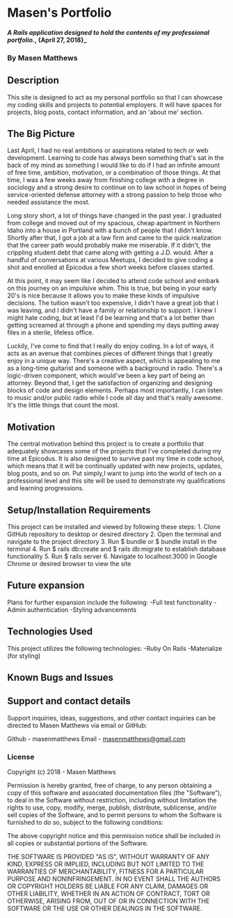 # Masen's Portfolio

#### _A Rails application designed to hold the contents of my professional portfolio._, {April 27, 2018}_

### By Masen Matthews

## Description
  This site is designed to act as my personal portfolio so that I can showcase my coding skills and projects to potential employers. It will have spaces for projects, blog posts, contact information, and an 'about me' section.

## The Big Picture
  Last April, I had no real ambitions or aspirations related to tech or web development. Learning to code has always been something that's sat in the back of my mind as something I would like to do if I had an infinite amount of free time, ambition, motivation, or a combination of those things. At that time, I was a few weeks away from finishing college with a degree in sociology and a strong desire to continue on to law school in hopes of being service-oriented defense attorney with a strong passion to help those who needed assistance the most.

  Long story short, a lot of things have changed in the past year. I graduated from college and moved out of my spacious, cheap apartment in Northern Idaho into a house in Portland with a bunch of people that I didn't know. Shortly after that, I got a job at a law firm and came to the quick realization that the career path would probably make me miserable. If it didn't, the crippling student debt that came along with getting a J.D. would. After a handful of conversations at various Meetups, I decided to give coding a shot and enrolled at Epicodus a few short weeks before classes started.

  At this point, it may seem like I decided to attend code school and embark on this journey on an impulsive whim. This is true, but being in your early 20's is nice because it allows you to make these kinds of impulsive decisions. The tuition wasn't too expensive, I didn't have a great job that I was leaving, and I didn't have a family or relationship to support. I knew I might hate coding, but at least I'd be learning and that's a lot better than getting screamed at through a phone and spending my days putting away files in a sterile, lifeless office.

  Luckily, I've come to find that I really do enjoy coding. In a lot of ways, it acts as an avenue that combines pieces of different things that I greatly enjoy in a unique way. There's a creative aspect, which is appealing to me as a long-time guitarist and someone with a background in radio. There's a logic-driven component, which would've been a key part of being an attorney. Beyond that, I get the satisfaction of organizing and designing blocks of code and design elements. Perhaps most importantly, I can listen to music and/or public radio while I code all day and that's really awesome. It's the little things that count the most.

## Motivation
  The central motivation behind this project is to create a portfolio that adequately showcases some of the projects that I've completed during my time at Epicodus. It is also designed to survive past my time in code school, which means that it will be continually updated with new projects, updates, blog posts, and so on. Put simply,I want to jump into the world of tech on a professional level and this site will be used to demonstrate my qualifications and learning progressions.

## Setup/Installation Requirements
  This project can be installed and viewed by following these steps:
    1. Clone GitHub repository to desktop or desired directory
    2. Open the terminal and navigate to the project directory
    3. Run $ bundle or $ bundle install in the terminal
    4. Run $ rails db:create and $ rails db:migrate to establish database functionality
    5. Run $ rails server
    6. Navigate to localhost:3000 in Google Chrome or desired browser to view the site

## Future expansion
  Plans for further expansion include the following:
    -Full test functionality
    -Admin authentication
    -Styling advancements

## Technologies Used
  This project utilizes the following technologies:
    -Ruby On Rails
    -Materialize (for styling)

## Known Bugs and Issues

## Support and contact details

Support inquiries, ideas, suggestions, and other contact inquiries can be directed to Masen Matthews via email or GitHub:

Github - masenmatthews
Email - masenmatthews@gmail.com

### License

Copyright (c) 2018 - Masen Matthews

Permission is hereby granted, free of charge, to any person obtaining a copy of this software and associated documentation files (the "Software"), to deal in the Software without restriction, including without limitation the rights to use, copy, modify, merge, publish, distribute, sublicense, and/or sell copies of the Software, and to permit persons to whom the Software is furnished to do so, subject to the following conditions:

The above copyright notice and this permission notice shall be included in all copies or substantial portions of the Software.

THE SOFTWARE IS PROVIDED "AS IS", WITHOUT WARRANTY OF ANY KIND, EXPRESS OR IMPLIED, INCLUDING BUT NOT LIMITED TO THE WARRANTIES OF MERCHANTABILITY, FITNESS FOR A PARTICULAR PURPOSE AND NONINFRINGEMENT. IN NO EVENT SHALL THE AUTHORS OR COPYRIGHT HOLDERS BE LIABLE FOR ANY CLAIM, DAMAGES OR OTHER LIABILITY, WHETHER IN AN ACTION OF CONTRACT, TORT OR OTHERWISE, ARISING FROM, OUT OF OR IN CONNECTION WITH THE SOFTWARE OR THE USE OR OTHER DEALINGS IN THE SOFTWARE.
